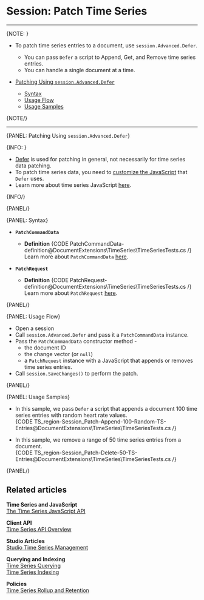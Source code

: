 ﻿# Session: Patch Time Series

---

{NOTE: }

* To patch time series entries to a document, use `session.Advanced.Defer`.  
   * You can pass `Defer` a script to Append, Get, and Remove time series entries.  
   * You can handle a single document at a time.  

* [Patching Using `session.Advanced.Defer`](../../../../document-extensions/timeseries/client-api/session/patch#patching-using-session.advanced.defer)  
   * [Syntax](../../../../document-extensions/timeseries/client-api/session/patch#syntax)  
   * [Usage Flow](../../../../document-extensions/timeseries/client-api/session/patch#usage-flow)  
   * [Usage Samples](../../../../document-extensions/timeseries/client-api/session/patch#usage-samples)  

{NOTE/}

---

{PANEL: Patching Using `session.Advanced.Defer`}

{INFO: }

* [Defer](../../../../client-api/operations/patching/single-document#non-typed-session-api) 
  is used for patching in general, not necessarily for time series data patching.  
* To patch time series data, you need to [customize the JavaScript](../../../../document-extensions/timeseries/client-api/javascript-support) 
  that `Defer` uses.  
* Learn more about time series JavaScript [here](../../../../document-extensions/timeseries/client-api/javascript-support).  

{INFO/}

{PANEL/}

{PANEL: Syntax}

* **`PatchCommandData`**  
   * **Definition**
     {CODE PatchCommandData-definition@DocumentExtensions\TimeSeries\TimeSeriesTests.cs /}
     Learn more about `PatchCommandData` [here](../../../../client-api/operations/patching/single-document#non-typed-session-api).

* **`PatchRequest`**  
   * **Definition**
     {CODE PatchRequest-definition@DocumentExtensions\TimeSeries\TimeSeriesTests.cs /}
     Learn more about `PatchRequest` [here](../../../../client-api/operations/patching/single-document#non-typed-session-api).  

{PANEL/}

{PANEL: Usage Flow}

* Open a session  
* Call `session.Advanced.Defer` and pass it a `PatchCommandData` instance.  
* Pass the `PatchCommandData` constructor method -  
   * the document ID  
   * the change vector (or `null`)  
   * a `PatchRequest` instance with a JavaScript that appends or removes time series entries.  
* Call `session.SaveChanges()` to perform the patch.  

{PANEL/}

{PANEL: Usage Samples}

* In this sample, we pass `Defer` a script that appends a document 100 time series 
  entries with random heart rate values.  
  {CODE TS_region-Session_Patch-Append-100-Random-TS-Entries@DocumentExtensions\TimeSeries\TimeSeriesTests.cs /}

* In this sample, we remove a range of 50 time series entries from a document.  
  {CODE TS_region-Session_Patch-Delete-50-TS-Entries@DocumentExtensions\TimeSeries\TimeSeriesTests.cs /}

{PANEL/}

## Related articles

**Time Series and JavaScript**  
[The Time Series JavaScript API](../../../../document-extensions/timeseries/client-api/javascript-support)  

**Client API**  
[Time Series API Overview](../../../../document-extensions/timeseries/client-api/overview)  

**Studio Articles**  
[Studio Time Series Management](../../../../studio/database/document-extensions/time-series)  

**Querying and Indexing**  
[Time Series Querying](../../../../document-extensions/timeseries/querying/overview-and-syntax)  
[Time Series Indexing](../../../../document-extensions/timeseries/indexing)  

**Policies**  
[Time Series Rollup and Retention](../../../../document-extensions/timeseries/rollup-and-retention)  
